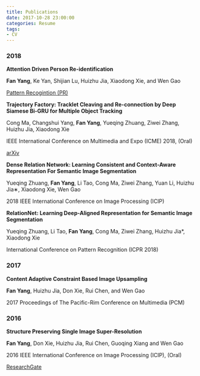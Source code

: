 ```yaml
---
title: Publications
date: 2017-10-28 23:00:00
categories: Resume
tags:
- CV
---
```

### 2018
**Attention Driven Person Re-identification**

**Fan Yang**, Ke Yan, Shijian Lu, Huizhu Jia, Xiaodong Xie, and Wen Gao

[Pattern Recogintion (PR)](https://doi.org/10.1016/j.patcog.2018.08.015)

**Trajectory Factory: Tracklet Cleaving and Re-connection by Deep Siamese Bi-GRU for Multiple Object Tracking**

Cong Ma, Changshui Yang, **Fan Yang**, Yueqing Zhuang, Ziwei Zhang, Huizhu Jia, Xiaodong Xie

IEEE International Conference on Multimedia and Expo (ICME) 2018, (Oral)

[arXiv](https://arxiv.org/abs/1804.04555)

**Dense Relation Network: Learning Consistent and Context-Aware Representation For Semantic Image Segmentation**

Yueqing Zhuang, **Fan Yang**, Li Tao, Cong Ma, Ziwei Zhang, Yuan Li, Huizhu Jia∗, Xiaodong Xie, Wen Gao

2018 IEEE International Conference on Image Processing (ICIP)

**RelationNet: Learning Deep-Aligned Representation for Semantic Image Segmentation**

Yueqing Zhuang, Li Tao, **Fan Yang**, Cong Ma, Ziwei Zhang, Huizhu Jia*, Xiaodong Xie

International Conference on Pattern Recognition (ICPR 2018)

### 2017
**Content Adaptive Constraint Based Image Upsampling**

**Fan Yang**, Huizhu Jia, Don Xie, Rui Chen, and Wen Gao

2017 Proceedings of The Pacific-Rim Conference on Multimedia (PCM)

### 2016
**Structure Preserving Single Image Super-Resolution**

**Fan Yang**, Don Xie, Huizhu Jia, Rui Chen, Guoqing Xiang and Wen Gao

2016 IEEE International Conference on Image Processing (ICIP), (Oral)

[ResearchGate](https://www.researchgate.net/publication/307174368_Structure_Preserving_Single_Image_Super-Resolution)




